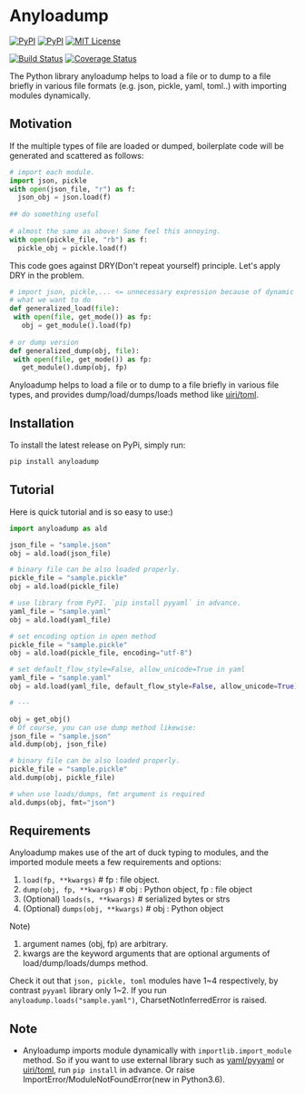 # Anyloadump

[![PyPI](https://img.shields.io/pypi/pyversions/anyloadump.svg)]()
[![PyPI](https://img.shields.io/pypi/v/anyloadump.svg)]()
[![MIT License](http://img.shields.io/badge/license-MIT-blue.svg?style=flat)](LICENSE)

[![Build Status](https://travis-ci.org/knknkn1162/anyloadump.svg?branch=master)](https://travis-ci.org/knknkn1162/anyloadump)
[![Coverage Status](https://coveralls.io/repos/github/knknkn1162/anyloadump/badge.svg?branch=master)](https://coveralls.io/github/knknkn1162/anyloadump?branch=master)

The Python library anyloadump helps to load a file or to dump to a file briefly in various file formats (e.g. json, pickle, yaml, toml..) with importing modules dynamically.

## Motivation

If the multiple types of file are loaded or dumped, boilerplate code will be generated and scattered as follows:

```python
# import each module.
import json, pickle
with open(json_file, "r") as f:
  json_obj = json.load(f)
  
## do something useful
  
# almost the same as above! Some feel this annoying.
with open(pickle_file, "rb") as f:
  pickle_obj = pickle.load(f)
```

This code goes against DRY(Don't repeat yourself) principle. Let's apply DRY in the problem.

 ```python
 # import json, pickle,... <= unnecessary expression because of dynamic importing
 # what we want to do
 def generalized_load(file):
  with open(file, get_mode()) as fp:
    obj = get_module().load(fp)
    
 # or dump version
 def generalized_dump(obj, file):
  with open(file, get_mode()) as fp:
    get_module().dump(obj, fp)
 ```
 
Anyloadump helps to load a file or to dump to a file briefly in various file types, and provides dump/load/dumps/loads method like [uiri/toml](https://github.com/uiri/toml).

## Installation

To install the latest release on PyPi, simply run:

```python
pip install anyloadump
```

## Tutorial

Here is quick tutorial and is so easy to use:)

```python
import anyloadump as ald

json_file = "sample.json"
obj = ald.load(json_file)

# binary file can be also loaded properly. 
pickle_file = "sample.pickle"
obj = ald.load(pickle_file)

# use library from PyPI. `pip install pyyaml` in advance.
yaml_file = "sample.yaml"
obj = ald.load(yaml_file)

# set encoding option in open method
pickle_file = "sample.pickle"
obj = ald.load(pickle_file, encoding="utf-8")

# set default_flow_style=False, allow_unicode=True in yaml
yaml_file = "sample.yaml"
obj = ald.load(yaml_file, default_flow_style=False, allow_unicode=True)

# ---

obj = get_obj()
# Of course, you can use dump method likewise:
json_file = "sample.json"
ald.dump(obj, json_file)

# binary file can be also loaded properly. 
pickle_file = "sample.pickle"
ald.dump(obj, pickle_file)

# when use loads/dumps, fmt argument is required
ald.dumps(obj, fmt="json")
```

## Requirements

Anyloadump makes use of the art of duck typing to modules, and the imported module meets a few requirements and options:

1. `load(fp, **kwargs)` # fp : file object.
2. `dump(obj, fp, **kwargs)` # obj : Python object, fp : file object
3. (Optional) `loads(s, **kwargs)` # serialized bytes or strs
4. (Optional) `dumps(obj, **kwargs)` # obj : Python object

Note)
1. argument names (obj, fp) are arbitrary.
2. kwargs are the keyword arguments that are optional arguments of load/dump/loads/dumps method.

Check it out that `json, pickle, toml` modules have 1\~4 respectively, by contrast `pyyaml` library only 1\~2.
If you run `anyloadump.loads("sample.yaml")`, CharsetNotInferredError is raised. 



## Note
 
+ Anyloadump imports module dynamically with `importlib.import_module` method. So if you want to use external library such as [yaml/pyyaml](https://github.com/yaml/pyyaml) or [uiri/toml](https://github.com/uiri/toml), run `pip install` in advance. Or raise ImportError/ModuleNotFoundError(new in Python3.6).
